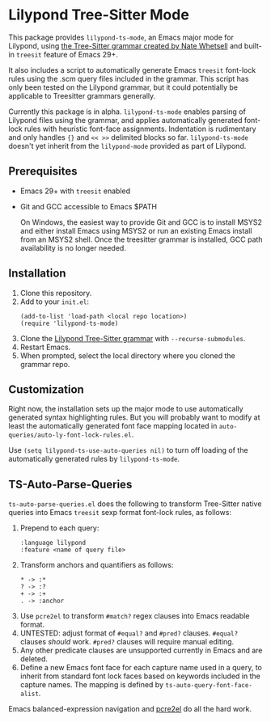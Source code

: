 # Lilypond Tree-Sitter Mode
This package provides `lilypond-ts-mode`, an Emacs major mode for Lilypond, using [the Tree-Sitter grammar created by Nate Whetsell](https://github.com/nwhetsell/tree-sitter-lilypond/) and built-in `treesit` feature of Emacs 29+.

It also includes a script to automatically generate Emacs `treesit` font-lock rules using the .scm query files included in the grammar. This script has only been tested on the Lilypond grammar, but it could potentially be applicable to Treesitter grammars generally.

Currently this package is in alpha. `lilypond-ts-mode` enables parsing of Lilypond files using the grammar, and applies automatically generated font-lock rules with heuristic font-face assignments. Indentation is rudimentary and only handles `{}` and `<< >>` delimited blocks so far. `lilypond-ts-mode` doesn't yet inherit from the `lilypond-mode` provided as part of Lilypond.
## Prerequisites
* Emacs 29+ with `treesit` enabled
* Git and GCC accessible to Emacs $PATH

  On Windows, the easiest way to provide Git and GCC is to install MSYS2 and either install Emacs using MSYS2 or run an existing Emacs install from an MSYS2 shell. Once the treesitter grammar is installed, GCC path availability is no longer needed.
## Installation
1. Clone this repository.
2. Add to your `init.el`:
   ```
   (add-to-list 'load-path <local repo location>)
   (require 'lilypond-ts-mode)
   ```
3. Clone the [Lilypond Tree-Sitter grammar](https://github.com/nwhetsell/tree-sitter-lilypond/) with `--recurse-submodules`.
4. Restart Emacs.
5. When prompted, select the local directory where you cloned the grammar repo.
## Customization
Right now, the installation sets up the major mode to use automatically generated syntax highlighting rules. But you will probably want to modify at least the automatically generated font face mapping located in `auto-queries/auto-ly-font-lock-rules.el`.

Use `(setq lilypond-ts-use-auto-queries nil)` to turn off loading of the automatically generated rules by `lilypond-ts-mode`.
## TS-Auto-Parse-Queries
`ts-auto-parse-queries.el` does the following to transform Tree-Sitter native queries into Emacs `treesit` sexp format font-lock rules, as follows:
1. Prepend to each query:
   ```
   :language lilypond
   :feature <name of query file>
   ```
2. Transform anchors and quantifiers as follows:
   ```
   * -> :*
   ? -> :?
   + -> :+
   . -> :anchor
   ```
3. Use `pcre2el` to transform `#match?` regex clauses into Emacs readable format.
4. UNTESTED: adjust format of `#equal?` and `#pred?` clauses. `#equal?` clauses *should* work. `#pred?` clauses will require manual editing.
5. Any other predicate clauses are unsupported currently in Emacs and are deleted.
6. Define a new Emacs font face for each capture name used in a query, to inherit from standard font lock faces based on keywords included in the capture names. The mapping is defined by `ts-auto-query-font-face-alist`.

Emacs balanced-expression navigation and [pcre2el](https://github.com/joddie/pcre2el) do all the hard work.
